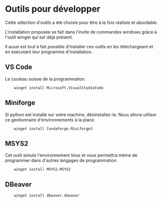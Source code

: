 # Outils pour développer

Cette sélection d'outils a été choisie pour être à la fois réaliste et abordable. 

L'installation proposée se fait dans l'invite de commandes windows grâce à l'outil winget qui est déjà présent.

Il aussi est tout à fait possible d'installer ces outils en les téléchargeant et en exécutant leur programme d'installation. 


## VS Code

Le couteau suisse de la programmation.

```shell
    winget install Microsoft.VisualStudioCode
```

## Miniforge
Si python est installé sur votre machine, désinstallez-le.
Nous allons utiliser ce gestionnaire d'environnements à la place.

```shell
    winget install CondaForge.Miniforge3
```

## MSYS2
Cet outil simule l'environnement linux et vous permettra même de programmer dans d'autres langages de programmation
```shell
    winget install MSYS2.MSYS2
```

## DBeaver

```shell
    winget install dbeaver.dbeaver
```




